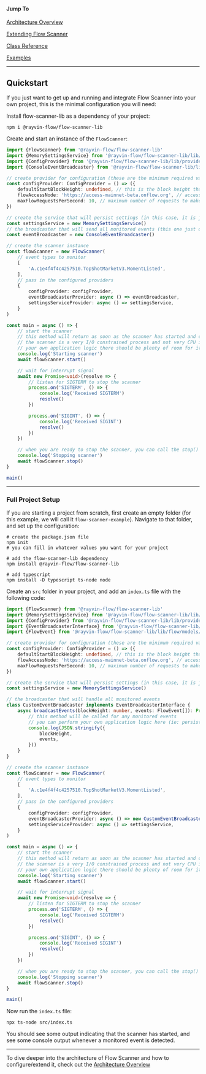 #### Jump To

[Architecture Overview](architecture-overview.md)

[Extending Flow Scanner](extending-flow-scanner.md)

[Class Reference](class-reference.md)

[Examples](examples.md)

---

## Quickstart

If you just want to get up and running and integrate Flow Scanner into your own project, this is the minimal configuration you will need:

Install flow-scanner-lib as a dependency of your project:

`npm i @rayvin-flow/flow-scanner-lib`

Create and start an instance of the `FlowScanner`:

```typescript
import {FlowScanner} from '@rayvin-flow/flow-scanner-lib'
import {MemorySettingsService} from '@rayvin-flow/flow-scanner-lib/lib/settings/memory-settings-service'
import {ConfigProvider} from '@rayvin-flow/flow-scanner-lib/lib/providers/config-provider'
import {ConsoleEventBroadcaster} from '@rayvin-flow/flow-scanner-lib/lib/broadcaster/console-event-broadcaster'

// create provider for configuration (these are the minimum required values)
const configProvider: ConfigProvider = () => ({
    defaultStartBlockHeight: undefined, // this is the block height that the scanner will start from on the very first run (undefined to start at the latest block)
    flowAccessNode: 'https://access-mainnet-beta.onflow.org', // access node to use for Flow API requests
    maxFlowRequestsPerSecond: 10, // maximum number of requests to make to the Flow API per second
})

// create the service that will persist settings (in this case, it is just in-memory)
const settingsService = new MemorySettingsService()
// the broadcaster that will send all monitored events (this one just outputs information the the console)
const eventBroadcaster = new ConsoleEventBroadcaster()

// create the scanner instance
const flowScanner = new FlowScanner(
    // event types to monitor
    [
        'A.c1e4f4f4c4257510.TopShotMarketV3.MomentListed',
    ],
    // pass in the configured providers
    {
        configProvider: configProvider,
        eventBroadcasterProvider: async () => eventBroadcaster,
        settingsServiceProvider: async () => settingsService,
    }
)

const main = async () => {
    // start the scanner
    // this method will return as soon as the scanner has started and continue to run in the background using setTimeout calls
    // the scanner is a very I/O constrained process and not very CPU intensive, so as long as you are not bottlenecking the CPU with
    // your own application logic there should be plenty of room for it to process
    console.log('Starting scanner')
    await flowScanner.start()

    // wait for interrupt signal
    await new Promise<void>(resolve => {
        // listen for SIGTERM to stop the scanner
        process.on('SIGTERM', () => {
            console.log('Received SIGTERM')
            resolve()
        })

        process.on('SIGINT', () => {
            console.log('Received SIGINT')
            resolve()
        })
    })

    // when you are ready to stop the scanner, you can call the stop() method
    console.log('Stopping scanner')
    await flowScanner.stop()
}

main()
```

---

### Full Project Setup

If you are starting a project from scratch, first create an empty folder (for this example, we will call it `flow-scanner-example`). Navigate to that folder, and set up the configuration:

```shell
# create the package.json file
npm init
# you can fill in whatever values you want for your project

# add the flow-scanner-lib dependency
npm install @rayvin-flow/flow-scanner-lib

# add typescript
npm install -D typescript ts-node node
```

Create an `src` folder in your project, and add an `index.ts` file with the following code:

```typescript
import {FlowScanner} from '@rayvin-flow/flow-scanner-lib'
import {MemorySettingsService} from '@rayvin-flow/flow-scanner-lib/lib/settings/memory-settings-service'
import {ConfigProvider} from '@rayvin-flow/flow-scanner-lib/lib/providers/config-provider'
import {EventBroadcasterInterface} from '@rayvin-flow/flow-scanner-lib/lib/broadcaster/event-broadcaster'
import {FlowEvent} from '@rayvin-flow/flow-scanner-lib/lib/flow/models/flow-event'

// create provider for configuration (these are the minimum required values)
const configProvider: ConfigProvider = () => ({
    defaultStartBlockHeight: undefined, // this is the block height that the scanner will start from on the very first run (undefined to start at the latest block)
    flowAccessNode: 'https://access-mainnet-beta.onflow.org', // access node to use for Flow API requests
    maxFlowRequestsPerSecond: 10, // maximum number of requests to make to the Flow API per second
})

// create the service that will persist settings (in this case, it is just in-memory)
const settingsService = new MemorySettingsService()

// the broadcaster that will handle all monitored events
class CustomEventBroadcaster implements EventBroadcasterInterface {
    async broadcastEvents(blockHeight: number, events: FlowEvent[]): Promise<void> {
        // this method will be called for any monitored events
        // you can perform your own application logic here (ie: persist to database, etc)
        console.log(JSON.stringify({
            blockHeight,
            events,
        }))
    }
}

// create the scanner instance
const flowScanner = new FlowScanner(
    // event types to monitor
    [
        'A.c1e4f4f4c4257510.TopShotMarketV3.MomentListed',
    ],
    // pass in the configured providers
    {
        configProvider: configProvider,
        eventBroadcasterProvider: async () => new CustomEventBroadcaster(),
        settingsServiceProvider: async () => settingsService,
    }
)

const main = async () => {
    // start the scanner
    // this method will return as soon as the scanner has started and continue to run in the background using setTimeout calls
    // the scanner is a very I/O constrained process and not very CPU intensive, so as long as you are not bottlenecking the CPU with
    // your own application logic there should be plenty of room for it to process
    console.log('Starting scanner')
    await flowScanner.start()

    // wait for interrupt signal
    await new Promise<void>(resolve => {
        // listen for SIGTERM to stop the scanner
        process.on('SIGTERM', () => {
            console.log('Received SIGTERM')
            resolve()
        })

        process.on('SIGINT', () => {
            console.log('Received SIGINT')
            resolve()
        })
    })

    // when you are ready to stop the scanner, you can call the stop() method
    console.log('Stopping scanner')
    await flowScanner.stop()
}

main()
```

Now run the `index.ts` file:

```shell
npx ts-node src/index.ts
```

You should see some output indicating that the scanner has started, and see some console output whenever a monitored event is detected.

---

To dive deeper into the architecture of Flow Scanner and how to configure/extend it, check out the [Architecture Overview](architecture-overview.md)

